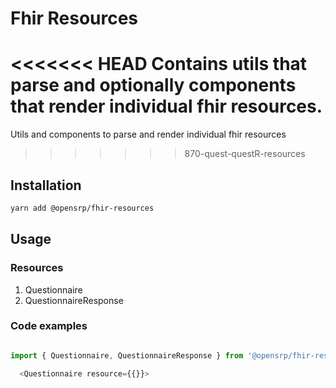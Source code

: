 # Fhir Resources

<<<<<<< HEAD
Contains utils that parse and optionally components that render individual fhir resources.
=======
Utils and components to parse and render individual fhir resources

> > > > > > > 870-quest-questR-resources

## Installation

```sh
yarn add @opensrp/fhir-resources
```

## Usage

### Resources

1. Questionnaire
2. QuestionnaireResponse

### Code examples

```typescript

import { Questionnaire, QuestionnaireResponse } from '@opensrp/fhir-resources';

  <Questionnaire resource={{}}>

```
